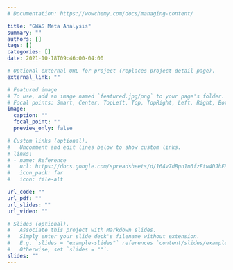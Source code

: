 ```yaml
---
# Documentation: https://wowchemy.com/docs/managing-content/

title: "GWAS Meta Analysis"
summary: ""
authors: []
tags: []
categories: []
date: 2021-10-18T09:46:00-04:00

# Optional external URL for project (replaces project detail page).
external_link: ""

# Featured image
# To use, add an image named `featured.jpg/png` to your page's folder.
# Focal points: Smart, Center, TopLeft, Top, TopRight, Left, Right, BottomLeft, Bottom, BottomRight.
image:
  caption: ""
  focal_point: ""
  preview_only: false

# Custom links (optional).
#   Uncomment and edit lines below to show custom links.
# links:
# - name: Reference
#   url: https://docs.google.com/spreadsheets/d/164v7dBpn1n6fzFtw4DJhFBKAk63YWOHNRV9BaJ-o6k8/edit?usp=sharing
#   icon_pack: far
#   icon: file-alt

url_code: ""
url_pdf: ""
url_slides: ""
url_video: ""

# Slides (optional).
#   Associate this project with Markdown slides.
#   Simply enter your slide deck's filename without extension.
#   E.g. `slides = "example-slides"` references `content/slides/example-slides.md`.
#   Otherwise, set `slides = ""`.
slides: ""
---
```


